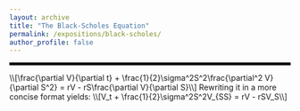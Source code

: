 ```yaml
---
layout: archive
title: "The Black-Scholes Equation"
permalink: /expositions/black-scholes/
author_profile: false
---
```

<hr style="border: 2px solid black;">
\\[\frac{\partial V}{\partial t} + \frac{1}{2}\sigma^2S^2\frac{\partial^2 V}{\partial S^2} = rV - rS\frac{\partial V}{\partial S}\\]
Rewriting it in a more concise format yields:
\\[V_t + \frac{1}{2}\sigma^2S^2V_{SS} = rV - rSV_S\\]
